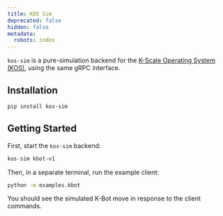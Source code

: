 ```yaml
---
title: KOS Sim
deprecated: false
hidden: false
metadata:
  robots: index
---
```

`kos-sim` is a pure-simulation backend for the [K-Scale Operating System (KOS)](https://github.com/kscalelabs/kos), using the same gRPC interface.

## Installation

```bash
pip install kos-sim
```

## Getting Started

First, start the `kos-sim` backend:

```bash
kos-sim kbot-v1
```

Then, in a separate terminal, run the example client:

```bash
python -m examples.kbot
```

You should see the simulated K-Bot move in response to the client commands.